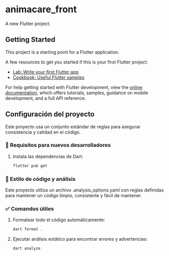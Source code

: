 # animacare_front

A new Flutter project.

## Getting Started

This project is a starting point for a Flutter application.

A few resources to get you started if this is your first Flutter project:

- [Lab: Write your first Flutter app](https://docs.flutter.dev/get-started/codelab)
- [Cookbook: Useful Flutter samples](https://docs.flutter.dev/cookbook)

For help getting started with Flutter development, view the
[online documentation](https://docs.flutter.dev/), which offers tutorials,
samples, guidance on mobile development, and a full API reference.

## Configuración del proyecto

Este proyecto usa un conjunto estándar de reglas para asegurar consistencia y calidad en el código.

### 🔧 Requisitos para nuevos desarrolladores

1. Instala las dependencias de Dart:
   ```bash
   flutter pub get

### 🧼 Estilo de código y análisis

Este proyecto utiliza un archivo .analysis_options.yaml con reglas definidas para mantener un código
limpio, consistente y fácil de mantener.

### ✅ Comandos útiles

1. Formatear todo el código automáticamente:

    ```bash
    dart format .

2. Ejecutar análisis estático para encontrar errores y advertencias:

    ```bash
    dart analyze